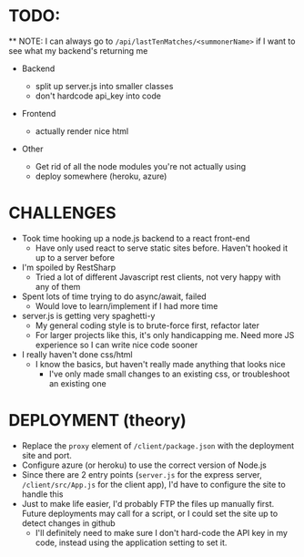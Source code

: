 # TODO:

** NOTE: I can always go to `/api/lastTenMatches/<summonerName>` if I want to see what my backend's returning me

* Backend
  * split up server.js into smaller classes
  * don't hardcode api_key into code

* Frontend
  * actually render nice html

* Other
  * Get rid of all the node modules you're not actually using
  * deploy somewhere (heroku, azure)


# CHALLENGES

* Took time hooking up a node.js backend to a react front-end
  * Have only used react to serve static sites before. Haven't hooked it up to a server before
* I'm spoiled by RestSharp
  * Tried a lot of different Javascript rest clients, not very happy with any of them
* Spent lots of time trying to do async/await, failed
  * Would love to learn/implement if I had more time
* server.js is getting very spaghetti-y
  * My general coding style is to brute-force first, refactor later
  * For larger projects like this, it's only handicapping me. Need more JS experience so I can write nice code sooner
* I really haven't done css/html
  * I know the basics, but haven't really made anything that looks nice
    * I've only made small changes to an existing css, or troubleshoot an existing one


# DEPLOYMENT (theory)

* Replace the `proxy` element of `/client/package.json` with the deployment site and port.
* Configure azure (or heroku) to use the correct version of Node.js
* Since there are 2 entry points (`server.js` for the express server, `/client/src/App.js` for the client app), I'd have to configure the site to handle this
* Just to make life easier, I'd probably FTP the files up manually first. Future deployments may call for a script, or I could set the site up to detect changes in github
  * I'll definitely need to make sure I don't hard-code the API key in my code, instead using the application setting to set it.